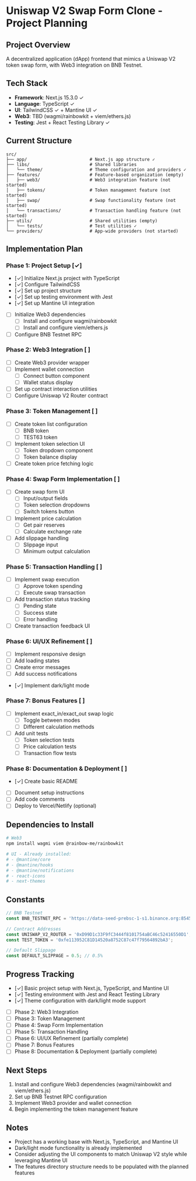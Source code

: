 # Uniswap V2 Swap Form Clone - Project Planning

## Project Overview

A decentralized application (dApp) frontend that mimics a Uniswap V2 token swap form, with Web3 integration on BNB Testnet.

## Tech Stack

- **Framework**: Next.js 15.3.0 ✓
- **Language**: TypeScript ✓
- **UI**: TailwindCSS ✓ + Mantine UI ✓
- **Web3**: TBD (wagmi/rainbowkit + viem/ethers.js)
- **Testing**: Jest + React Testing Library ✓

## Current Structure

```
src/
├── app/                        # Next.js app structure ✓
├── libs/                       # Shared libraries
│   └── theme/                  # Theme configuration and providers ✓
├── features/                   # Feature-based organization (empty)
│   ├── web3/                   # Web3 integration feature (not started)
│   ├── tokens/                 # Token management feature (not started)
│   ├── swap/                   # Swap functionality feature (not started)
│   └── transactions/           # Transaction handling feature (not started)
├── utils/                      # Shared utilities (empty)
│   └── tests/                  # Test utilities ✓
└── providers/                  # App-wide providers (not started)
```

## Implementation Plan

### Phase 1: Project Setup [✓]

- [✓] Initialize Next.js project with TypeScript
- [✓] Configure TailwindCSS
- [✓] Set up project structure
- [✓] Set up testing environment with Jest
- [✓] Set up Mantine UI integration
- [ ] Initialize Web3 dependencies
  - [ ] Install and configure wagmi/rainbowkit
  - [ ] Install and configure viem/ethers.js
- [ ] Configure BNB Testnet RPC

### Phase 2: Web3 Integration [ ]

- [ ] Create Web3 provider wrapper
- [ ] Implement wallet connection
  - [ ] Connect button component
  - [ ] Wallet status display
- [ ] Set up contract interaction utilities
- [ ] Configure Uniswap V2 Router contract

### Phase 3: Token Management [ ]

- [ ] Create token list configuration
  - [ ] BNB token
  - [ ] TEST63 token
- [ ] Implement token selection UI
  - [ ] Token dropdown component
  - [ ] Token balance display
- [ ] Create token price fetching logic

### Phase 4: Swap Form Implementation [ ]

- [ ] Create swap form UI
  - [ ] Input/output fields
  - [ ] Token selection dropdowns
  - [ ] Switch tokens button
- [ ] Implement price calculation
  - [ ] Get pair reserves
  - [ ] Calculate exchange rate
- [ ] Add slippage handling
  - [ ] Slippage input
  - [ ] Minimum output calculation

### Phase 5: Transaction Handling [ ]

- [ ] Implement swap execution
  - [ ] Approve token spending
  - [ ] Execute swap transaction
- [ ] Add transaction status tracking
  - [ ] Pending state
  - [ ] Success state
  - [ ] Error handling
- [ ] Create transaction feedback UI

### Phase 6: UI/UX Refinement [ ]

- [ ] Implement responsive design
- [ ] Add loading states
- [ ] Create error messages
- [ ] Add success notifications
- [✓] Implement dark/light mode

### Phase 7: Bonus Features [ ]

- [ ] Implement exact_in/exact_out swap logic
  - [ ] Toggle between modes
  - [ ] Different calculation methods
- [ ] Add unit tests
  - [ ] Token selection tests
  - [ ] Price calculation tests
  - [ ] Transaction flow tests

### Phase 8: Documentation & Deployment [ ]

- [✓] Create basic README
- [ ] Document setup instructions
- [ ] Add code comments
- [ ] Deploy to Vercel/Netlify (optional)

## Dependencies to Install

```bash
# Web3
npm install wagmi viem @rainbow-me/rainbowkit

# UI - Already installed:
# - @mantine/core
# - @mantine/hooks
# - @mantine/notifications
# - react-icons
# - next-themes
```

## Constants

```typescript
// BNB Testnet
const BNB_TESTNET_RPC = 'https://data-seed-prebsc-1-s1.binance.org:8545/';

// Contract Addresses
const UNISWAP_V2_ROUTER = '0xD99D1c33F9fC3444f8101754aBC46c52416550D1';
const TEST_TOKEN = '0xfe113952C81D14520a8752C87c47f79564892bA3';

// Default Slippage
const DEFAULT_SLIPPAGE = 0.5; // 0.5%
```

## Progress Tracking

- [✓] Basic project setup with Next.js, TypeScript, and Mantine UI
- [✓] Testing environment with Jest and React Testing Library
- [✓] Theme configuration with dark/light mode support
- [ ] Phase 2: Web3 Integration
- [ ] Phase 3: Token Management
- [ ] Phase 4: Swap Form Implementation
- [ ] Phase 5: Transaction Handling
- [ ] Phase 6: UI/UX Refinement (partially complete)
- [ ] Phase 7: Bonus Features
- [ ] Phase 8: Documentation & Deployment (partially complete)

## Next Steps

1. Install and configure Web3 dependencies (wagmi/rainbowkit and viem/ethers.js)
2. Set up BNB Testnet RPC configuration
3. Implement Web3 provider and wallet connection
4. Begin implementing the token management feature

## Notes

- Project has a working base with Next.js, TypeScript, and Mantine UI
- Dark/light mode functionality is already implemented
- Consider adjusting the UI components to match Uniswap V2 style while leveraging Mantine UI
- The features directory structure needs to be populated with the planned features
